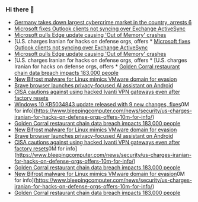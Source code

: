 ### Hi there 👋

<!--START_SECTION:feed-->
* [Germany takes down largest cybercrime market in the country, arrests 6](https://www.bleepingcomputer.com/news/legal/germany-takes-down-largest-cybercrime-market-in-the-country-arrests-6/)
* [Microsoft fixes Outlook clients not syncing over Exchange ActiveSync](https://www.bleepingcomputer.com/news/microsoft/microsoft-fixes-outlook-clients-not-syncing-over-exchange-activesync/)
* [Microsoft pulls Edge update causing 'Out of Memory' crashes](https://www.bleepingcomputer.com/news/microsoft/microsoft-pulls-edge-update-causing-out-of-memory-crashes/)
* [U.S. charges Iranian for hacks on defense orgs, offers * [Microsoft fixes Outlook clients not syncing over Exchange ActiveSync](https://www.bleepingcomputer.com/news/microsoft/microsoft-fixes-outlook-clients-not-syncing-over-exchange-activesync/)
* [Microsoft pulls Edge update causing 'Out of Memory' crashes](https://www.bleepingcomputer.com/news/microsoft/microsoft-pulls-edge-update-causing-out-of-memory-crashes/)
* [U.S. charges Iranian for hacks on defense orgs, offers * [U.S. charges Iranian for hacks on defense orgs, offers * [Golden Corral restaurant chain data breach impacts 183,000 people](https://www.bleepingcomputer.com/news/security/golden-corral-restaurant-chain-data-breach-impacts-183-000-people/)
* [New Bifrost malware for Linux mimics VMware domain for evasion](https://www.bleepingcomputer.com/news/security/new-bifrost-malware-for-linux-mimics-vmware-domain-for-evasion/)
* [Brave browser launches privacy-focused AI assistant on Android](https://www.bleepingcomputer.com/news/security/brave-browser-launches-privacy-focused-ai-assistant-on-android/)
* [CISA cautions against using hacked Ivanti VPN gateways even after factory resets](https://www.bleepingcomputer.com/news/security/cisa-cautions-against-using-hacked-ivanti-vpn-gateways-even-after-factory-resets/)
* [Windows 10 KB5034843 update released with 9 new changes, fixes](https://www.bleepingcomputer.com/news/microsoft/windows-10-kb5034843-update-released-with-9-new-changes-fixes/)0M for info](https://www.bleepingcomputer.com/news/security/us-charges-iranian-for-hacks-on-defense-orgs-offers-10m-for-info/)
* [Golden Corral restaurant chain data breach impacts 183,000 people](https://www.bleepingcomputer.com/news/security/golden-corral-restaurant-chain-data-breach-impacts-183-000-people/)
* [New Bifrost malware for Linux mimics VMware domain for evasion](https://www.bleepingcomputer.com/news/security/new-bifrost-malware-for-linux-mimics-vmware-domain-for-evasion/)
* [Brave browser launches privacy-focused AI assistant on Android](https://www.bleepingcomputer.com/news/security/brave-browser-launches-privacy-focused-ai-assistant-on-android/)
* [CISA cautions against using hacked Ivanti VPN gateways even after factory resets](https://www.bleepingcomputer.com/news/security/cisa-cautions-against-using-hacked-ivanti-vpn-gateways-even-after-factory-resets/)0M for info](https://www.bleepingcomputer.com/news/security/us-charges-iranian-for-hacks-on-defense-orgs-offers-10m-for-info/)
* [Golden Corral restaurant chain data breach impacts 183,000 people](https://www.bleepingcomputer.com/news/security/golden-corral-restaurant-chain-data-breach-impacts-183-000-people/)
* [New Bifrost malware for Linux mimics VMware domain for evasion](https://www.bleepingcomputer.com/news/security/new-bifrost-malware-for-linux-mimics-vmware-domain-for-evasion/)0M for info](https://www.bleepingcomputer.com/news/security/us-charges-iranian-for-hacks-on-defense-orgs-offers-10m-for-info/)
* [Golden Corral restaurant chain data breach impacts 183,000 people](https://www.bleepingcomputer.com/news/security/golden-corral-restaurant-chain-data-breach-impacts-183-000-people/)
<!--END_SECTION:feed-->

<!--
**frankenk/frankenk** is a ✨ _special_ ✨ repository because its `README.md` (this file) appears on your GitHub profile.

Here are some ideas to get you started:

- 🔭 I’m currently working on ...
- 🌱 I’m currently learning ...
- 👯 I’m looking to collaborate on ...
- 🤔 I’m looking for help with ...
- 💬 Ask me about ...
- 📫 How to reach me: ...
- 😄 Pronouns: ...
- ⚡ Fun fact: ...
-->



